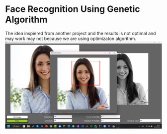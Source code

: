 # Face Recognition Using Genetic Algorithm

The idea inspiered from another project and the results is not optimal and may work may not because we are using optimizaton algorithm.
&nbsp;
![Screen](/1.png?raw=true "Result")
